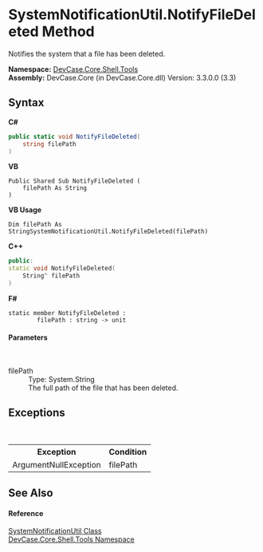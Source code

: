 # SystemNotificationUtil.NotifyFileDeleted Method 
 

Notifies the system that a file has been deleted.

**Namespace:**&nbsp;<a href="N_DevCase_Core_Shell_Tools">DevCase.Core.Shell.Tools</a><br />**Assembly:**&nbsp;DevCase.Core (in DevCase.Core.dll) Version: 3.3.0.0 (3.3)

## Syntax

**C#**<br />
``` C#
public static void NotifyFileDeleted(
	string filePath
)
```

**VB**<br />
``` VB
Public Shared Sub NotifyFileDeleted ( 
	filePath As String
)
```

**VB Usage**<br />
``` VB Usage
Dim filePath As StringSystemNotificationUtil.NotifyFileDeleted(filePath)
```

**C++**<br />
``` C++
public:
static void NotifyFileDeleted(
	String^ filePath
)
```

**F#**<br />
``` F#
static member NotifyFileDeleted : 
        filePath : string -> unit 

```


#### Parameters
&nbsp;<dl><dt>filePath</dt><dd>Type: System.String<br />The full path of the file that has been deleted.</dd></dl>

## Exceptions
&nbsp;<table><tr><th>Exception</th><th>Condition</th></tr><tr><td>ArgumentNullException</td><td>filePath</td></tr></table>

## See Also


#### Reference
<a href="T_DevCase_Core_Shell_Tools_SystemNotificationUtil">SystemNotificationUtil Class</a><br /><a href="N_DevCase_Core_Shell_Tools">DevCase.Core.Shell.Tools Namespace</a><br />